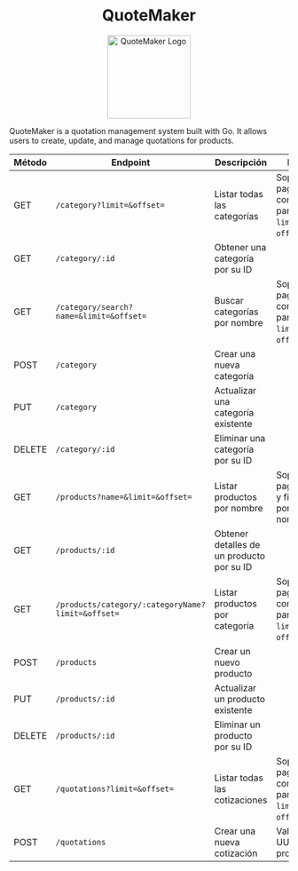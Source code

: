 <h1 align="center">QuoteMaker</h1>

<p align="center">
  <img src="assets/images/QuoteMaker_logo.png" alt="QuoteMaker Logo" width="150">
</p>

QuoteMaker is a quotation management system built with Go. It allows users to create, update, and manage quotations for products.

| Método | Endpoint                                         | Descripción                                 | Notas                                                            |
|--------|--------------------------------------------------|---------------------------------------------|------------------------------------------------------------------|
| GET    | `/category?limit=&offset=`                       | Listar todas las categorías                 | Soporta paginación con parámetros `limit` y `offset`.            |
| GET    | `/category/:id`                                  | Obtener una categoría por su ID             |                                                                  |
| GET    | `/category/search?name=&limit=&offset=`          | Buscar categorías por nombre                | Soporta paginación con parámetros `limit` y `offset`.            |
| POST   | `/category`                                      | Crear una nueva categoría                   |                                                                  |
| PUT    | `/category`                                      | Actualizar una categoría existente          |                                                                  |
| DELETE | `/category/:id`                                  | Eliminar una categoría por su ID            |                                                                  |
| GET    | `/products?name=&limit=&offset=`                 | Listar productos por nombre                 | Soporta paginación y filtrado por nombre.                        |
| GET    | `/products/:id`                                  | Obtener detalles de un producto por su ID   |                                                                  |
| GET    | `/products/category/:categoryName?limit=&offset=` | Listar productos por categoría             | Soporta paginación con parámetros `limit` y `offset`.            |
| POST   | `/products`                                      | Crear un nuevo producto                     |                                                                  |
| PUT    | `/products/:id`                                  | Actualizar un producto existente            |                                                                  |
| DELETE | `/products/:id`                                  | Eliminar un producto por su ID              |                                                                  |
| GET    | `/quotations?limit=&offset=`                     | Listar todas las cotizaciones               | Soporta paginación con parámetros `limit` y `offset`.            |
| POST   | `/quotations`                                    | Crear una nueva cotización                  | Valida UUIDs de productos.                                       |
